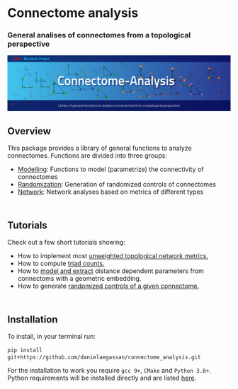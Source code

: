 # Connectome analysis

### General analises of connectomes from a topological perspective

![banner](banner_BPP_connalysis.jpg)

## Overview

This package provides a library of general functions to analyze connectomes. Functions are divided into three groups:

* [Modelling](modelling.md): Functions to model (parametrize) the connectivity of connectomes
* [Randomization](randomization.md): Generation of randomized controls of connectomes
* [Network](network.md): Network analyses based on metrics of different types


## </br> Tutorials

Check out a few short tutorials showing: 

* How to implement most
[unweighted topological network metrics.](https://github.com/danielaegassan/connectome_analysis/blob/master/tutorials/TDA_unweighted_networks.ipynb)
* How to compute 
[triad counts.](https://github.com/danielaegassan/connectome_analysis/blob/master/tutorials/counting_triads.ipynb)
* How to 
[model and extract](https://github.com/danielaegassan/connectome_analysis/blob/master/tutorials/modelling.ipynb)
distance dependent parameters from connectoms with a geometric embedding.
* How to generate 
[randomized controls of a given connectome.](https://github.com/danielaegassan/connectome_analysis/blob/master/tutorials/randomization.ipynb)

## </br> Installation 

To install, in your terminal run: 

```
pip install git+https://github.com/danielaegassan/connectome_analysis.git
```

For the installation to work you require ``gcc 9+``, ``CMake`` and ``Python 3.8+``. Python requirements will be installed directly and are listed 
[here](https://github.com/danielaegassan/connectome_analysis/blob/e4e23e614f95d7eab8945fcb91d0cf8ecbbe47c0/requirements.txt).


